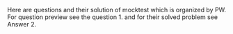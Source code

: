 Here are questions and their solution of mocktest which is organized by PW.
For question preview see the question 1. and for their solved problem see Answer 2.
